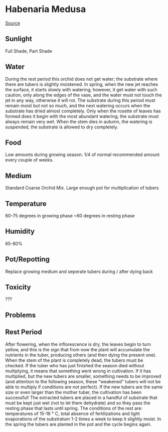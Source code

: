 # Habenaria Medusa
[Source](https://travaldo.blogspot.com/2018/05/habenaria-medusa-care-and-culture.html)

## Sunlight
Full Shade, Part Shade

## Water
During the rest period this orchid does not get water; the substrate where there are tubers is slightly moistened. 
In spring, when the new jet reaches the surface, it starts slowly with watering; however, it get water with such caution, 
only along the edges of the vase, and the water must not touch the jet in any way, otherwise it will rot. 
The substrate during this period must remain moist but not so much, and the next watering occurs when the 
substrate has dried almost completely. Only when the rosette of leaves has formed does it begin with the most abundant watering; 
the substrate must always remain very wet. When the stem dies in autumn, the watering is suspended, the substrate is allowed to dry completely.

## Food
Low amounts during growing season. 1/4 of normal recommended amount every couple of weeks.

## Medium
Standard Coarse Orchid Mix. Large enough pot for multiplication of tubers

## Temperature
60-75 degrees in growing phase
~60 degrees in resting phase

## Humidity
65-80%

## Pot/Repotting
Replace growing medium and seperate tubers during / after dying back

## Toxicity
???

## Problems

## Rest Period
 After flowering, when the inflorescence is dry, the leaves begin to turn yellow, 
 and this is the sign that from now the plant will accumulate the nutrients in the tuber, 
 producing others (and then dying the present one). When the stem of the plant is completely dead, 
 the tubers must be checked. If the tuber who has just finished the season died without 
 multiplying, it means that something went wrong in cultivation. If it has multiplied, 
 but the new tubers are smaller, something needs to be improved (and attention to the following season, 
 these "weakened" tubers will not be able to multiply if conditions are not perfect). If the new tubers 
 are the same size or even larger than the mother tuber, the cultivation has been successful! 
 The extracted tubers are placed in a handful of substrate that must be kept just wet (not to let them dehydrate) 
 and so they pass the resting phase that lasts until spring. The conditions of the rest are: temperatures of 15-16 ° C, 
 total absence of fertilizations and light evaporations of the substratum 1-2 times a week to keep it slightly moist. 
 In the spring the tubers are planted in the pot and the cycle begins again.

